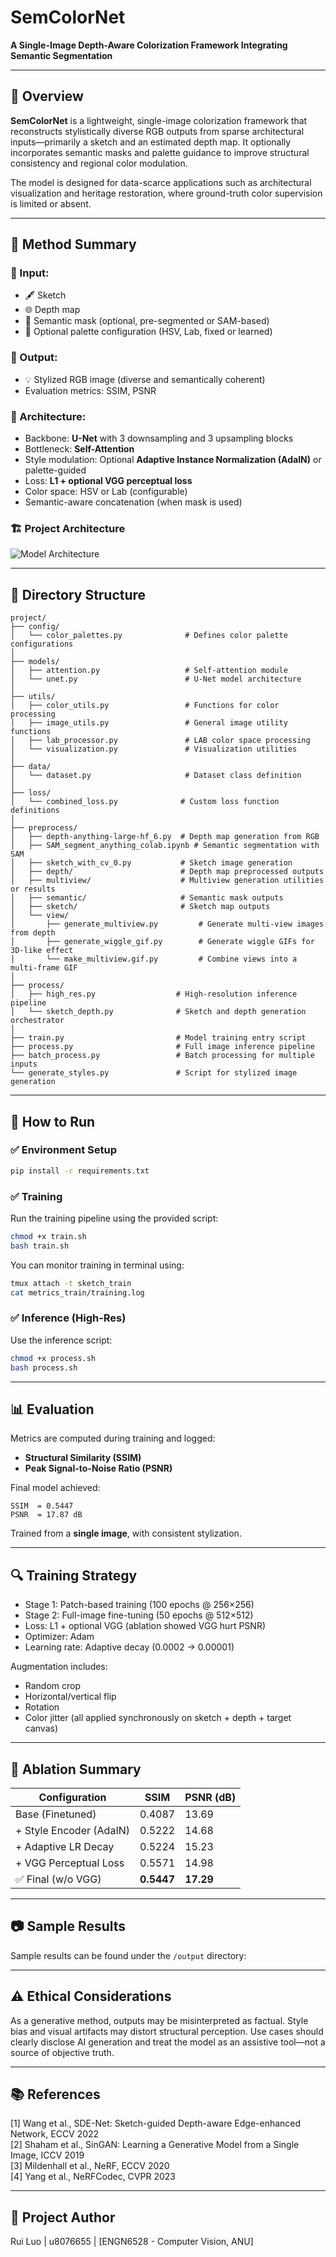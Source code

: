 # SemColorNet
**A Single-Image Depth-Aware Colorization Framework Integrating Semantic Segmentation**

---

## 📌 Overview

**SemColorNet** is a lightweight, single-image colorization framework that reconstructs stylistically diverse RGB outputs from sparse architectural inputs—primarily a sketch and an estimated depth map. It optionally incorporates semantic masks and palette guidance to improve structural consistency and regional color modulation.

The model is designed for data-scarce applications such as architectural visualization and heritage restoration, where ground-truth color supervision is limited or absent.

---

## 🧠 Method Summary

### 🔶 Input:
- 🖋️ Sketch
- 🌐 Depth map 
- 🧩 Semantic mask (optional, pre-segmented or SAM-based)
- 🎨 Optional palette configuration (HSV, Lab, fixed or learned)

### 🔶 Output:
- 💡 Stylized RGB image (diverse and semantically coherent)
- Evaluation metrics: SSIM, PSNR

### 🔶 Architecture:
- Backbone: **U-Net** with 3 downsampling and 3 upsampling blocks
- Bottleneck: **Self-Attention**
- Style modulation: Optional **Adaptive Instance Normalization (AdaIN)** or palette-guided
- Loss: **L1 + optional VGG perceptual loss**
- Color space: HSV or Lab (configurable)
- Semantic-aware concatenation (when mask is used)

### 🏗️ Project Architecture

![Model Architecture](output/report/model_architecture.png)

---

## 📁 Directory Structure

```
project/
├── config/
│   └── color_palettes.py              # Defines color palette configurations
│
├── models/
│   ├── attention.py                   # Self-attention module
│   └── unet.py                        # U-Net model architecture
│
├── utils/
│   ├── color_utils.py                 # Functions for color processing
│   ├── image_utils.py                 # General image utility functions
│   ├── lab_processor.py               # LAB color space processing
│   └── visualization.py               # Visualization utilities
│
├── data/
│   └── dataset.py                     # Dataset class definition
│
├── loss/
│   └── combined_loss.py              # Custom loss function definitions
│
├── preprocess/
│   ├── depth-anything-large-hf_6.py  # Depth map generation from RGB
│   ├── SAM_segment_anything_colab.ipynb # Semantic segmentation with SAM
│   ├── sketch_with_cv_0.py           # Sketch image generation
│   ├── depth/                        # Depth map preprocessed outputs
│   ├── multiview/                    # Multiview generation utilities or results
│   ├── semantic/                     # Semantic mask outputs
│   ├── sketch/                       # Sketch map outputs
│   └── view/
│       ├── generate_multiview.py         # Generate multi-view images from depth
│       ├── generate_wiggle_gif.py        # Generate wiggle GIFs for 3D-like effect
│       └── make_multiview.gif.py         # Combine views into a multi-frame GIF
│
├── process/
│   ├── high_res.py                  # High-resolution inference pipeline
│   └── sketch_depth.py              # Sketch and depth generation orchestrator
│
├── train.py                         # Model training entry script
├── process.py                       # Full image inference pipeline
├── batch_process.py                 # Batch processing for multiple inputs
└── generate_styles.py               # Script for stylized image generation
```

---

## 🚀 How to Run

### ✅ Environment Setup

```bash
pip install -r requirements.txt
```

### ✅ Training

Run the training pipeline using the provided script:

```bash
chmod +x train.sh
bash train.sh
```

You can monitor training in terminal using:

```bash
tmux attach -t sketch_train
cat metrics_train/training.log
```

### ✅ Inference (High-Res)

Use the inference script:

```bash
chmod +x process.sh
bash process.sh
```

---

## 📊 Evaluation

Metrics are computed during training and logged:
- **Structural Similarity (SSIM)**
- **Peak Signal-to-Noise Ratio (PSNR)**

Final model achieved:
```
SSIM  = 0.5447
PSNR  = 17.87 dB
```

Trained from a **single image**, with consistent stylization.

---

## 🔍 Training Strategy

- Stage 1: Patch-based training (100 epochs @ 256×256)
- Stage 2: Full-image fine-tuning (50 epochs @ 512×512)
- Loss: L1 + optional VGG (ablation showed VGG hurt PSNR)
- Optimizer: Adam
- Learning rate: Adaptive decay (0.0002 → 0.00001)

Augmentation includes:
- Random crop
- Horizontal/vertical flip
- Rotation
- Color jitter (all applied synchronously on sketch + depth + target canvas)

---

## 🔬 Ablation Summary

| Configuration             | SSIM   | PSNR (dB) |
|--------------------------|--------|-----------|
| Base (Finetuned)         | 0.4087 | 13.69     |
| + Style Encoder (AdaIN)  | 0.5222 | 14.68     |
| + Adaptive LR Decay      | 0.5224 | 15.23     |
| + VGG Perceptual Loss    | 0.5571 | 14.98     |
| ✅ Final (w/o VGG)        | **0.5447** | **17.29**     |

---

## 📷 Sample Results

Sample results can be found under the `/output` directory:

---

## ⚠️ Ethical Considerations

As a generative method, outputs may be misinterpreted as factual. Style bias and visual artifacts may distort structural perception. Use cases should clearly disclose AI generation and treat the model as an assistive tool—not a source of objective truth.

---

## 📚 References

[1] Wang et al., SDE-Net: Sketch-guided Depth-aware Edge-enhanced Network, ECCV 2022  
[2] Shaham et al., SinGAN: Learning a Generative Model from a Single Image, ICCV 2019  
[3] Mildenhall et al., NeRF, ECCV 2020  
[4] Yang et al., NeRFCodec, CVPR 2023

---

## 🏁 Project Author

Rui Luo | u8076655 | [ENGN6528 - Computer Vision, ANU]